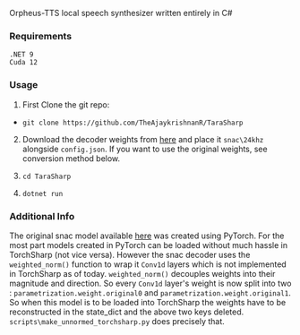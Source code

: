 Orpheus-TTS local speech synthesizer written entirely in C#

### Requirements

```
.NET 9
Cuda 12
```

### Usage

1. First Clone the git repo:

 - `git clone https://github.com/TheAjaykrishnanR/TaraSharp`

2. Download the decoder weights from [here](https://github.com/TheAjaykrishnanR/TaraSharp/releases/download/files/pytorch_model_unnormed.bin) and place it `snac\24khz` alongside `config.json`. If you want to use the original weights, see conversion method below.

3. `cd TaraSharp`

4. `dotnet run`

### Additional Info

The original snac model available [here]() was created using PyTorch. For the most part models created in PyTorch can be loaded without much hassle in TorchSharp (not vice versa). However the snac decoder uses the `weighted_norm()` function to wrap it `Conv1d` layers which is not implemented in TorchSharp as of today. `weighted_norm()` decouples weights into their magnitude and direction. So every `Conv1d` layer's weight is now split into two : `parametrization.weight.original0` and  `parametrization.weight.original1`. So when this model is to be loaded into TorchSharp the weights have to be reconstructed in the state_dict and the above two keys deleted. `scripts\make_unnormed_torchsharp.py` does precisely that. 


